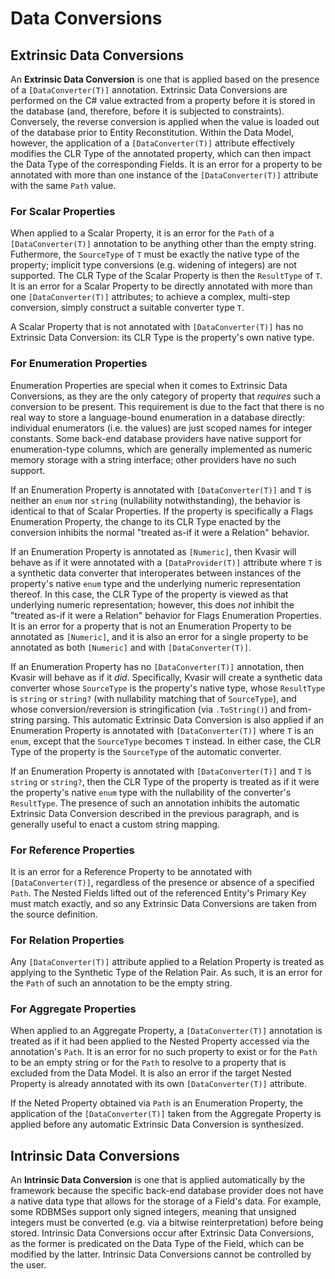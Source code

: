 ﻿# Data Conversions

## Extrinsic Data Conversions

An **Extrinsic Data Conversion** is one that is applied based on the presence of a `[DataConverter(T)]` annotation.
Extrinsic Data Conversions are performed on the C# value extracted from a property before it is stored in the database
(and, therefore, before it is subjected to constraints). Conversely, the reverse conversion is applied when the value is
loaded out of the database prior to Entity Reconstitution. Within the Data Model, however, the application of a
`[DataConverter(T)]` attribute effectively modifies the CLR Type of the annotated property, which can then impact the
Data Type of the corresponding Fields. It is an error for a property to be annotated with more than one instance of the
`[DataConverter(T)]` attribute with the same `Path` value.

### For Scalar Properties

When applied to a Scalar Property, it is an error for the `Path` of a `[DataConverter(T)]` annotation to be anything
other than the empty string. Futhermore, the `SourceType` of `T` must be exactly the native type of the property;
implicit type conversions (e.g. widening of integers) are not supported. The CLR Type of the Scalar Property is then
the `ResultType` of `T`. It is an error for a Scalar Property to be directly annotated with more than one
`[DataConverter(T)]` attributes; to achieve a complex, multi-step conversion, simply construct a suitable converter type
`T`.

A Scalar Property that is not annotated with `[DataConverter(T)]` has no Extrinsic Data Conversion: its CLR Type is the
property's own native type.

### For Enumeration Properties

Enumeration Properties are special when it comes to Extrinsic Data Conversions, as they are the only category of
property that _requires_ such a conversion to be present. This requirement is due to the fact that there is no real way
to store a language-bound enumeration in a database directly: individual enumerators (i.e. the values) are just scoped
names for integer constants. Some back-end database providers have native support for enumeration-type columns, which
are generally implemented as numeric memory storage with a string interface; other providers have no such support.

If an Enumeration Property is annotated with `[DataConverter(T)]` and `T` is neither an `enum` nor `string` (nullability
notwithstanding), the behavior is identical to that of Scalar Properties. If the property is specifically a Flags
Enumeration Property, the change to its CLR Type enacted by the conversion inhibits the normal "treated as-if it were a
Relation" behavior.

If an Enumeration Property is annotated as `[Numeric]`, then Kvasir will behave as if it were annotated with a
`[DataProvider(T)]` attribute where `T` is a synthetic data converter that interoperates between instances of the
property's native `enum` type and the underlying numeric representation thereof. In this case, the CLR Type of the
property is viewed as that underlying numeric representation; however, this does _not_ inhibit the "treated as-if it
were a Relation" behavior for Flags Enumeration Properties. It is an error for a property that is not an Enumeration
Property to be annotated as `[Numeric]`, and it is also an error for a single property to be annotated as both
`[Numeric]` and with `[DataConverter(T)]`.

If an Enumeration Property has no `[DataConverter(T)]` annotation, then Kvasir will behave as if it _did_. Specifically,
Kvasir will create a synthetic data converter whose `SourceType` is the property's native type, whose `ResultType` is
`string` or `string?` (with nullability matching that of `SourceType`), and whose conversion/reversion is
stringification (via `.ToString()`) and from-string parsing. This automatic Extrinsic Data Conversion is also applied if
an Enumeration Property is annotated with `[DataConverter(T)]` where `T` is an `enum`, except that the `SourceType`
becomes `T` instead. In either case, the CLR Type of the property is the `SourceType` of the automatic converter.

If an Enumeration Property is annotated with `[DataConverter(T)]` and `T` is `string` or `string?`, then the CLR Type of
the property is treated as if it were the property's native `enum` type with the nullability of the converter's
`ResultType`. The presence of such an annotation inhibits the automatic Extrinsic Data Conversion described in the
previous paragraph, and is generally useful to enact a custom string mapping.

### For Reference Properties

It is an error for a Reference Property to be annotated with `[DataConverter(T)]`, regardless of the presence or absence
of a specified `Path`. The Nested Fields lifted out of the referenced Entity's Primary Key must match exactly, and so
any Extrinsic Data Conversions are taken from the source definition.

### For Relation Properties

Any `[DataConverter(T)]` attribute applied to a Relation Property is treated as applying to the Synthetic Type of the
Relation Pair. As such, it is an error for the `Path` of such an annotation to be the empty string.

### For Aggregate Properties

When applied to an Aggregate Property, a `[DataConverter(T)]` annotation is treated as if it had been applied to the
Nested Property accessed via the annotation's `Path`. It is an error for no such property to exist or for the `Path` to
be an empty string or for the `Path` to resolve to a property that is excluded from the Data Model. It is also an error
if the target Nested Property is already annotated with its own `[DataConverter(T)]` attribute.

If the Neted Property obtained via `Path` is an Enumeration Property, the application of the `[DataConverter(T)]` taken
from the Aggregate Property is applied before any automatic Extrinsic Data Conversion is synthesized.

## Intrinsic Data Conversions

An **Intrinsic Data Conversion** is one that is applied automatically by the framework because the specific back-end
database provider does not have a native data type that allows for the storage of a Field's data. For example, some
RDBMSes support only signed integers, meaning that unsigned integers must be converted (e.g. via a bitwise
reinterpretation) before being stored. Intrinsic Data Conversions occur after Extrinsic Data Conversions, as the former
is predicated on the Data Type of the Field, which can be modified by the latter. Intrinsic Data Conversions cannot be
controlled by the user.